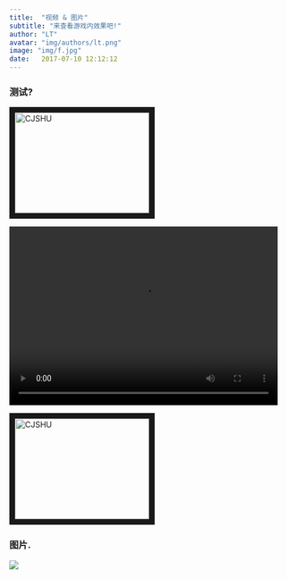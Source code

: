 ```yaml
---
title:  "视频 & 图片"
subtitle: "来查看游戏内效果吧!"
author: "LT"
avatar: "img/authors/lt.png"
image: "img/f.jpg"
date:   2017-07-10 12:12:12
---
```


### 测试?
<a href="https://github.com/chienhao10/LTScript/blob/master/vod/EB%E8%B5%B0%E7%A0%8DVS%E5%90%88%E9%9B%86%E8%B5%B0%E7%A0%8D.flv
" target="_blank"><img src="http://s22.postimg.org/5oawbeyhd/screenshot_538.png" 
alt="CJSHU" width="240" height="180" border="10" /></a>  

<video width="480" height="320" controls>
<source src="https://github.com/chienhao10/LTScript/blob/master/vod/EB%E8%B5%B0%E7%A0%8DVS%E5%90%88%E9%9B%86%E8%B5%B0%E7%A0%8D.flv">
</video>

<a href="https://youtu.be/mswq2Cx1MTE
" target="_blank"><img src="http://s22.postimg.org/v5oph9qtt/screenshot_537.png" 
alt="CJSHU" width="240" height="180" border="10" /></a>

### 图片.
![](http://ww4.sinaimg.cn/cmw218/005uPDlbgw1f1drj093cej30zk0qon4d.jpg)
